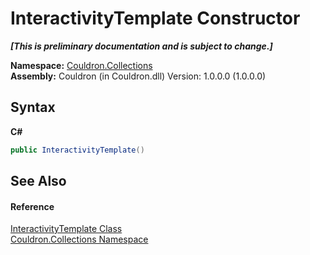 # InteractivityTemplate Constructor 
 _**\[This is preliminary documentation and is subject to change.\]**_

**Namespace:**&nbsp;<a href="N_Couldron_Collections">Couldron.Collections</a><br />**Assembly:**&nbsp;Couldron (in Couldron.dll) Version: 1.0.0.0 (1.0.0.0)

## Syntax

**C#**<br />
``` C#
public InteractivityTemplate()
```


## See Also


#### Reference
<a href="T_Couldron_Collections_InteractivityTemplate">InteractivityTemplate Class</a><br /><a href="N_Couldron_Collections">Couldron.Collections Namespace</a><br />